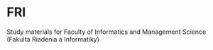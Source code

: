 # FRI
Study materials for Faculty of Informatics and Management Science (Fakulta Riadenia a Informatiky)
